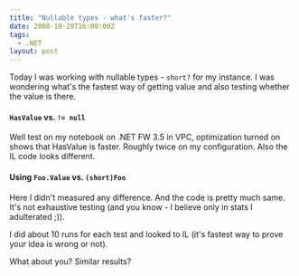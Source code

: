 ```yaml
---
title: "Nullable types - what's faster?"
date: 2008-10-20T16:00:00Z
tags:
  - .NET
layout: post
---
```

Today I was working with nullable types - `short?` for my instance. I was wondering what's the fastest way of getting value and also testing whether the value is there.

#### `HasValue` vs. `!= null`

Well test on my notebook on .NET FW 3.5 in VPC, optimization turned on shows that HasValue is faster. Roughly twice on my configuration. Also the IL code looks different.

#### Using `Foo.Value` vs. `(short)Foo`

Here I didn't measured any difference. And the code is pretty much same. It's not exhaustive testing (and you know - I believe only in stats I adulterated ;)).

I did about 10 runs for each test and looked to IL (it's fastest way to prove your idea is wrong or not). 

What about you? Similar results?